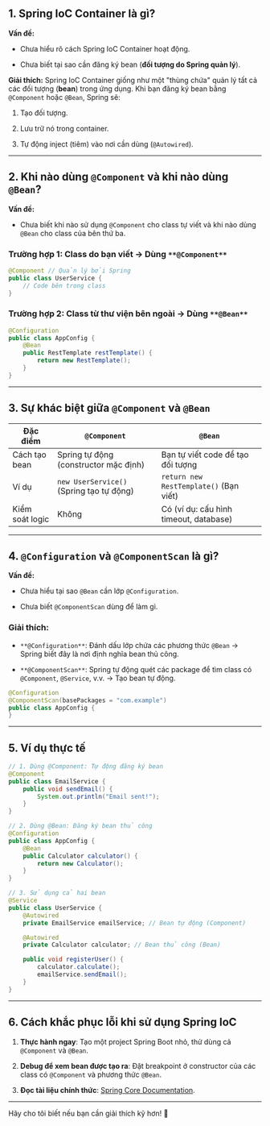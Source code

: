 <br>

## 1. Spring IoC Container là gì?

**Vấn đề:**

- Chưa hiểu rõ cách Spring IoC Container hoạt động.
    
- Chưa biết tại sao cần đăng ký bean (**đối tượng do Spring quản lý**).
    

**Giải thích:** Spring IoC Container giống như một "thùng chứa" quản lý tất cả các đối tượng (**bean**) trong ứng dụng. Khi bạn đăng ký bean bằng `@Component` hoặc `@Bean`, Spring sẽ:

1. Tạo đối tượng.
    
2. Lưu trữ nó trong container.
    
3. Tự động inject (tiêm) vào nơi cần dùng (`@Autowired`).
    

---

## 2. Khi nào dùng `@Component` và khi nào dùng `@Bean`?

**Vấn đề:**

- Chưa biết khi nào sử dụng `@Component` cho class tự viết và khi nào dùng `@Bean` cho class của bên thứ ba.
    

### **Trường hợp 1: Class do bạn viết → Dùng** `**@Component**`

```java
@Component // Quản lý bởi Spring
public class UserService {
    // Code bên trong class
}
```

### **Trường hợp 2: Class từ thư viện bên ngoài → Dùng** `**@Bean**`


```java
@Configuration
public class AppConfig {
    @Bean
    public RestTemplate restTemplate() {
        return new RestTemplate();
    }
}
```

---

## 3. Sự khác biệt giữa `@Component` và `@Bean`

|Đặc điểm|`@Component`|`@Bean`|
|---|---|---|
|Cách tạo bean|Spring tự động (constructor mặc định)|Bạn tự viết code để tạo đối tượng|
|Ví dụ|`new UserService()` (Spring tạo tự động)|`return new RestTemplate()` (Bạn viết)|
|Kiểm soát logic|Không|Có (ví dụ: cấu hình timeout, database)|

---

## 4. `@Configuration` và `@ComponentScan` là gì?

**Vấn đề:**

- Chưa hiểu tại sao `@Bean` cần lớp `@Configuration`.
    
- Chưa biết `@ComponentScan` dùng để làm gì.
    

### **Giải thích:**

- `**@Configuration**`: Đánh dấu lớp chứa các phương thức `@Bean` → Spring biết đây là nơi định nghĩa bean thủ công.
    
- `**@ComponentScan**`: Spring tự động quét các package để tìm class có `@Component`, `@Service`, v.v. → Tạo bean tự động.
    


```java
@Configuration
@ComponentScan(basePackages = "com.example")
public class AppConfig {
}
```

---

## 5. Ví dụ thực tế


```java
// 1. Dùng @Component: Tự động đăng ký bean
@Component
public class EmailService {
    public void sendEmail() {
        System.out.println("Email sent!");
    }
}

// 2. Dùng @Bean: Đăng ký bean thủ công
@Configuration
public class AppConfig {
    @Bean
    public Calculator calculator() {
        return new Calculator();
    }
}

// 3. Sử dụng cả hai bean
@Service
public class UserService {
    @Autowired
    private EmailService emailService; // Bean tự động (Component)

    @Autowired
    private Calculator calculator; // Bean thủ công (Bean)

    public void registerUser() {
        calculator.calculate();
        emailService.sendEmail();
    }
}
```

---

## 6. Cách khắc phục lỗi khi sử dụng Spring IoC

1. **Thực hành ngay**: Tạo một project Spring Boot nhỏ, thử dùng cả `@Component` và `@Bean`.
    
2. **Debug để xem bean được tạo ra**: Đặt breakpoint ở constructor của các class có `@Component` và phương thức `@Bean`.
    
3. **Đọc tài liệu chính thức**: [Spring Core Documentation](https://docs.spring.io/spring-framework/docs/current/reference/html/core.html).
    

---

Hãy cho tôi biết nếu bạn cần giải thích kỹ hơn! 🚀